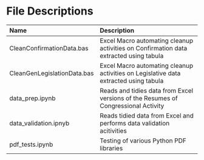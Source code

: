 # File Descriptions

| Name                              | Description                                                                                                     |
| :-------------------------------- | :-------------------------------------------------------------------------------------------------------------- |
| CleanConfirmationData.bas         | Excel Macro automating cleanup activities on Confirmation data extracted using tabula                           |
| CleanGenLegislationData.bas       | Excel Macro automating cleanup activities on Legislative data extracted using tabula                            |
| data_prep.ipynb                   | Reads and tidies data from Excel versions of the Resumes of Congressional Activity                              |
| data_validation.ipnyb             | Reads tidied data from Excel and performs data validation acitivities                                           |
| pdf_tests.ipynb                   | Testing of various Python PDF libraries                                                                         |
